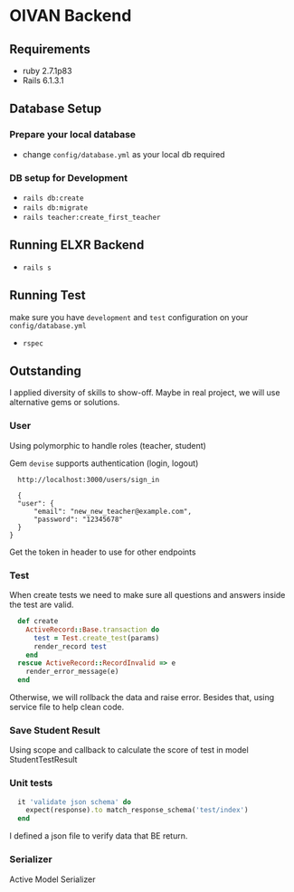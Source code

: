 # OIVAN Backend

## Requirements

- ruby 2.7.1p83
- Rails 6.1.3.1

## Database Setup

### Prepare your local database

- change `config/database.yml` as your local db required

### DB setup for Development

- `rails db:create`
- `rails db:migrate`
- `rails teacher:create_first_teacher`

## Running ELXR Backend

- `rails s`

## Running Test

make sure you have `development` and `test` configuration on your `config/database.yml`

- `rspec`

## Outstanding

I applied diversity of skills to show-off. Maybe in real project, we will use alternative gems or solutions.

### User

Using polymorphic to handle roles (teacher, student)

Gem `devise` supports authentication (login, logout)

```
  http://localhost:3000/users/sign_in

  {
  "user": {
      "email": "new_new_teacher@example.com",
      "password": "12345678"
  }
}
```

Get the token in header to use for other endpoints

### Test

When create tests we need to make sure all questions and answers inside the test are valid.

```ruby
  def create
    ActiveRecord::Base.transaction do
      test = Test.create_test(params)
      render_record test
    end
  rescue ActiveRecord::RecordInvalid => e
    render_error_message(e)
  end
```

Otherwise, we will rollback the data and raise error.
Besides that, using service file to help clean code.

### Save Student Result

Using scope and callback to calculate the score of test in model StudentTestResult

### Unit tests

```ruby
  it 'validate json schema' do
    expect(response).to match_response_schema('test/index')
  end
```

I defined a json file to verify data that BE return.

### Serializer

Active Model Serializer
